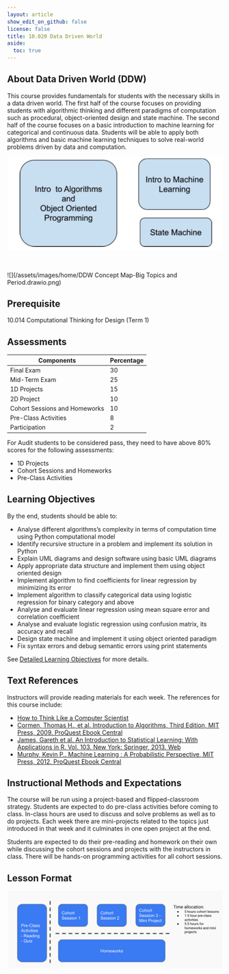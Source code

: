```yaml
---
layout: article
show_edit_on_github: false
license: false
title: 10.020 Data Driven World
aside:
  toc: true
---
```


## About Data Driven World (DDW)

This course provides fundamentals for students with the necessary skills in a data driven world. The first half of the course focuses on providing students with algorithmic thinking and different paradigms of computation such as procedural, object-oriented design and state machine. The second half of the course focuses on a basic introduction to machine learning for categorical and continuous data. Students will be able to apply both algorithms and basic machine learning techniques to solve real-world problems driven by data and computation.

![](/assets/images/home/course_overview.png)

<br>

![](/assets/images/home/DDW Concept Map-Big Topics and Period.drawio.png)

## Prerequisite

10.014 Computational Thinking for Design (Term 1)

## Assessments

| Components                    | Percentage |
| ----------------------------- | ---------- |
| Final Exam                    | 30         |
| Mid-Term Exam                 | 25         |
| 1D Projects                   | 15         |
| 2D Project                    | 10         |
| Cohort Sessions and Homeworks | 10         |
| Pre-Class Activities          | 8          |
| Participation                 | 2          |

For Audit students to be considered pass, they need to have above 80% scores for the following assessments:

- 1D Projects
- Cohort Sessions and Homeworks
- Pre-Class Activities

## Learning Objectives

By the end, students should be able to:

- Analyse different algorithms’s complexity in terms of computation time using Python computational model
- Identify recursive structure in a problem and implement its solution in Python
- Explain UML diagrams and design software using basic UML diagrams
- Apply appropriate data structure and implement them using object oriented design
- Implement algorithm to find coefficients for linear regression by minimizing its error
- Implement algorithm to classify categorical data using logistic regression for binary category and above
- Analyse and evaluate linear regression using mean square error and correlation coefficient
- Analyse and evaluate logistic regression using confusion matrix, its accuracy and recall
- Design state machine and implement it using object oriented paradigm
- Fix syntax errors and debug semantic errors using print statements

See <a href='/lo/weekly'>Detailed Learning Objectives</a> for more details.

## Text References

Instructors will provide reading materials for each week. The references for this course include:

- [How to Think Like a Computer Scientist](https://runestone.academy/runestone/books/published/thinkcspy/index.html)
- [Cormen, Thomas H., et al. Introduction to Algorithms, Third Edition, MIT Press, 2009. ProQuest Ebook Central](https://ebookcentral.proquest.com/lib/sutd/detail.action?docID=3339142)
- [James, Gareth et al. An Introduction to Statistical Learning: With Applications in R. Vol. 103. New York: Springer, 2013. Web](https://sutd.primo.exlibrisgroup.com/permalink/65SUTD_INST/1gbmki4/cdi_askewsholts_vlebooks_9781461471387)
- [Murphy, Kevin P.. Machine Learning : A Probabilistic Perspective, MIT Press, 2012. ProQuest Ebook Central](https://ebookcentral.proquest.com/lib/sutd/detail.action?docID=3339490)

## Instructional Methods and Expectations

The course will be run using a project-based and flipped-classroom strategy. Students are expected to do pre-class activities before coming to class. In-class hours are used to discuss and solve problems as well as to do projects. Each week there are mini-projects related to the topics just introduced in that week and it culminates in one open project at the end.

Students are expected to do their pre-reading and homework on their own while discussing the cohort sessions and projects with the instructors in class. There will be hands-on programming activities for all cohort sessions.

## Lesson Format

![](/assets/images/home/lesson_format.png)
